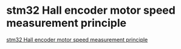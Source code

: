 # stm32 Hall encoder motor speed measurement principle
[stm32 Hall encoder motor speed measurement principle](https://aiwithcloud.com/2022/09/15/stm32_hall_encoder_motor_speed_measurement_principle/)